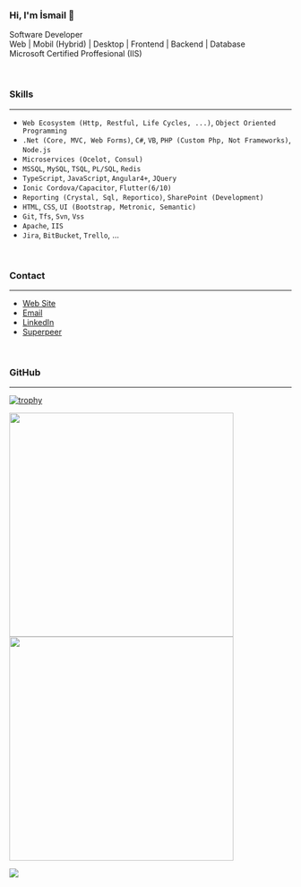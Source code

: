 ### Hi, I'm İsmail 👋
<p>
  Software Developer
  <br>
  Web | Mobil (Hybrid) | Desktop | Frontend | Backend | Database
  <br>
  Microsoft Certified Proffesional (IIS)
</p>

<br>
<p>
 <h3>Skills</h3>
</p>
<hr>

- `Web Ecosystem (Http, Restful, Life Cycles, ...)`, `Object Oriented Programming`
- `.Net (Core, MVC, Web Forms)`, `C#`, `VB`, `PHP (Custom Php, Not Frameworks)`, `Node.js`
- `Microservices (Ocelot, Consul)`
- `MSSQL`, `MySQL`, `TSQL`, `PL/SQL`, `Redis`
- `TypeScript`, `JavaScript`, `Angular4+`, `JQuery`
- `Ionic Cordova/Capacitor`, `Flutter(6/10)`
- `Reporting (Crystal, Sql, Reportico)`, `SharePoint (Development)`
- `HTML`, `CSS`, `UI (Bootstrap, Metronic, Semantic)`
- `Git`, `Tfs`, `Svn`, `Vss`
- `Apache`, `IIS`
- `Jira`, `BitBucket`, `Trello`, ... 

<br>
<p>
 <h3>Contact</h3>
</p>
<hr>

- [Web Site](https://www.ismailaktas.com)  
- [Email](mailto:aktasismail@yahoo.com)
- [LinkedIn](https://www.linkedin.com/in/ismail-akta%C5%9F-927a0b52)
- [Superpeer](https://superpeer.com/ismailaktas)

<br>
<p>
 <h3>GitHub</h3>
</p>
<hr>

[![trophy](https://github-profile-trophy.vercel.app/?username=ismailaktas)](https://github.com/ryo-ma/github-profile-trophy)

<p>
  <img src = "https://github-readme-stats.vercel.app/api?username=ismailaktas&show_icons=true" width = 400>
  <img src = "https://github-readme-streak-stats.herokuapp.com?user=ismailaktas&hide_border=true" width = 400>
</p>

<img src = "https://github-readme-stats.vercel.app/api/top-langs/?username=ismailaktas&layout=compact">

